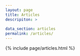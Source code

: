 ```yaml
---
layout: page
title: Articles
descripiton: >
 
data_section: articles
permalink: /articles/
---
```

{% include page/articles.html %}
